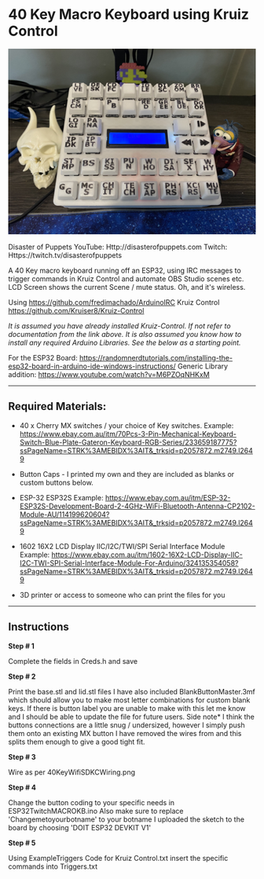 # 40 Key Macro Keyboard using Kruiz Control
![GitHub Logo](Prototype.jpg)

Disaster of Puppets
YouTube: Http://disasterofpuppets.com
Twitch: Https://twitch.tv/disasterofpuppets

A 40 Key macro keyboard running off an ESP32, using IRC messages to 
trigger commands in Kruiz Control and automate OBS Studio scenes etc.
LCD Screen shows the current Scene / mute status. 
Oh, and it's wireless.

Using https://github.com/fredimachado/ArduinoIRC
Kruiz Control https://github.com/Kruiser8/Kruiz-Control

*It is assumed you have already installed Kruiz-Control. If not refer to documentation from the link above.*
*It is also assumed you know how to install any required Arduino Libraries. See the below as a starting point.*

For the ESP32 Board: https://randomnerdtutorials.com/installing-the-esp32-board-in-arduino-ide-windows-instructions/
Generic Library addition: https://www.youtube.com/watch?v=M6PZOqNHKxM

**************************************************************************************

## Required Materials:

* 40 x Cherry MX switches / your choice of Key switches.
Example: https://www.ebay.com.au/itm/70Pcs-3-Pin-Mechanical-Keyboard-Switch-Blue-Plate-Gateron-Keyboard-RGB-Series/233659187775?ssPageName=STRK%3AMEBIDX%3AIT&_trksid=p2057872.m2749.l2649

* Button Caps - I printed my own and they are included as blanks or custom buttons below.

* ESP-32 ESP32S
Example: https://www.ebay.com.au/itm/ESP-32-ESP32S-Development-Board-2-4GHz-WiFi-Bluetooth-Antenna-CP2102-Module-AU/114199620604?ssPageName=STRK%3AMEBIDX%3AIT&_trksid=p2057872.m2749.l2649

* 1602 16X2 LCD Display IIC/I2C/TWI/SPI Serial Interface Module
Example: https://www.ebay.com.au/itm/1602-16X2-LCD-Display-IIC-I2C-TWI-SPI-Serial-Interface-Module-For-Arduino/324135354058?ssPageName=STRK%3AMEBIDX%3AIT&_trksid=p2057872.m2749.l2649

* 3D printer or access to someone who can print the files for you

**************************************************************************************
## Instructions

**Step # 1**

Complete the fields in Creds.h and save

**Step # 2**

Print the base.stl and lid.stl files
I have also included BlankButtonMaster.3mf which should allow you to make most letter combinations for custom blank keys. 
If there is button label you are unable to make with this let me know and I should be able to update the file for future users.
Side note* I think the buttons connections are a little snug / undersized, however I simply push them onto an existing MX button I have removed the wires from and this 
splits them enough to give a good tight fit. 

**Step # 3**

Wire as per 40KeyWifiSDKCWiring.png

**Step # 4**

Change the button coding to your specific needs in ESP32TwitchMACROKB.ino
Also make sure to replace 'Changemetoyourbotname' to your botname
I uploaded the sketch to the board by choosing 'DOIT ESP32 DEVKIT V1' 

**Step # 5**

Using ExampleTriggers Code for Kruiz Control.txt insert the specific commands into Triggers.txt
